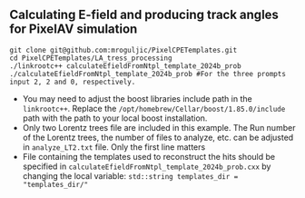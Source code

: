 ## Calculating E-field and producing track angles for PixelAV simulation

```
git clone git@github.com:mroguljic/PixelCPETemplates.git
cd PixelCPETemplates/LA_tress_processing
./linkrootc++ calculateEfieldFromNtpl_template_2024b_prob
./calculateEfieldFromNtpl_template_2024b_prob #For the three prompts input 2, 2 and 0, respectively.
```
* You may need to adjust the boost libraries include path in the `linkrootc++`. Replace the `/opt/homebrew/Cellar/boost/1.85.0/include` path with the path to your local boost installation.
* Only two Lorentz trees file are included in this example. The Run number of the Lorentz trees, the number of files to analyze, etc. can be adjusted in `analyze_LT2.txt` file. Only the first line matters
* File containing the templates used to reconstruct the hits  should be specified in `calculateEfieldFromNtpl_template_2024b_prob.cxx` by changing the local variable: `std::string templates_dir = "templates_dir/"`

